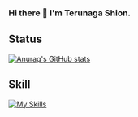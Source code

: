 ### Hi there 👋 I'm Terunaga Shion.

## Status
[![Anurag's GitHub stats](https://github-readme-stats.vercel.app/api?username=sdtech-terunagashion)](https://github.com/anuraghazra/github-readme-stats) 

## Skill

[![My Skills](https://skillicons.dev/icons?i=c,cpp,py,js,ts,html,css,react,nextjs,nodejs,webpack,firebase,express)](https://skillicons.dev)


<!--
**sdtech-terunagashion/sdtech-terunagashion** is a ✨ _special_ ✨ repository because its `README.md` (this file) appears on your GitHub profile.

Here are some ideas to get you started:

- 🔭 I’m currently working on ...
- 🌱 I’m currently learning ...
- 👯 I’m looking to collaborate on ...
- 🤔 I’m looking for help with ...
- 💬 Ask me about ...
- 📫 How to reach me: ...
- 😄 Pronouns: ...
- ⚡ Fun fact: ...
-->
